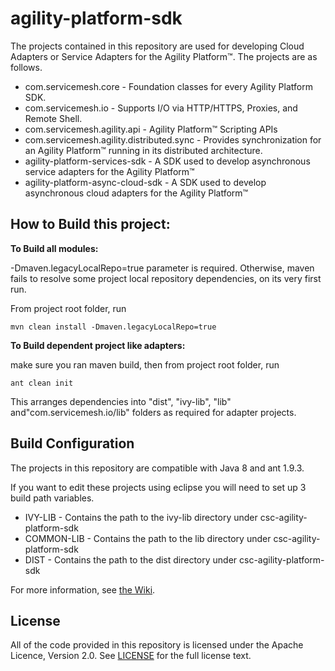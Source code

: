 # agility-platform-sdk
The projects contained in this repository are used for developing Cloud Adapters or Service Adapters for the Agility Platform&trade;. The projects are as follows.
* com.servicemesh.core - Foundation classes for every Agility Platform SDK.
* com.servicemesh.io - Supports I/O via HTTP/HTTPS, Proxies, and Remote Shell.
* com.servicemesh.agility.api - Agility Platform&trade; Scripting APIs
* com.servicemesh.agility.distributed.sync - Provides synchronization for an Agility Platform&trade; running in its distributed architecture.
* agility-platform-services-sdk - A SDK used to develop asynchronous service adapters for the Agility Platform&trade;
* agility-platform-async-cloud-sdk - A SDK used to develop asynchronous cloud adapters for the Agility Platform&trade;

## How to Build this project:

**To Build all modules:**

-Dmaven.legacyLocalRepo=true parameter is required. Otherwise, maven fails to resolve some project local repository dependencies, on its very first run.

From project root folder, run

<code>mvn clean install -Dmaven.legacyLocalRepo=true</code>

**To Build dependent project like adapters:**

make sure you ran maven build, then from project root folder, run

<code>ant clean init</code>

This arranges dependencies into "dist", "ivy-lib", "lib" and"com.servicemesh.io/lib" folders as required for adapter projects.


## Build Configuration

The projects in this repository are compatible with Java 8 and ant 1.9.3.

If you want to edit these projects using eclipse you will need to set up 3 build path variables.
* IVY-LIB - Contains the path to the ivy-lib directory under csc-agility-platform-sdk
* COMMON-LIB - Contains the path to the lib directory under csc-agility-platform-sdk
* DIST - Contains the path to the dist directory under csc-agility-platform-sdk

For more information, see [the Wiki](https://github.com/csc/csc-agility-platform-sdk/wiki).

## License
All of the code provided in this repository is licensed under the Apache Licence, Version 2.0. See [LICENSE](https://github.com/csc/csc-agility-platform-sdk/blob/master/LICENSE) for the full license text.